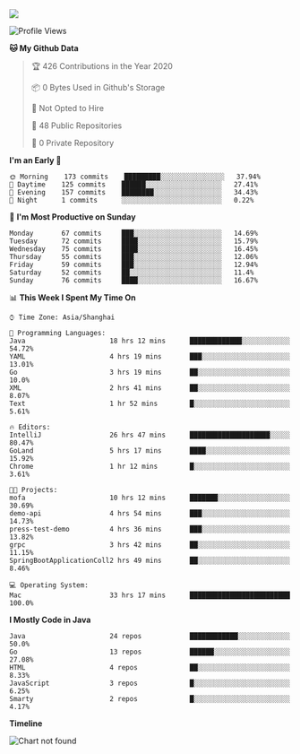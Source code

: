 
<a href="https://github.com/helloworlde">
  <img align="" src="https://github-readme-stats.vercel.app/api?username=helloworlde&show_icons=true&count_private=true" />
</a>

<!--START_SECTION:waka-->
![Profile Views](http://img.shields.io/badge/Profile%20Views-34-blue)

**🐱 My Github Data** 

> 🏆 426 Contributions in the Year 2020
 > 
> 📦 0 Bytes Used in Github's Storage 
 > 
> 🚫 Not Opted to Hire
 > 
> 📜 48 Public Repositories
 > 
> 🔑 0 Private Repository 
 > 
**I'm an Early 🐤** 

```text
🌞 Morning    173 commits    █████████░░░░░░░░░░░░░░░░   37.94% 
🌆 Daytime    125 commits    ██████░░░░░░░░░░░░░░░░░░░   27.41% 
🌃 Evening    157 commits    ████████░░░░░░░░░░░░░░░░░   34.43% 
🌙 Night      1 commits      ░░░░░░░░░░░░░░░░░░░░░░░░░   0.22%

```
📅 **I'm Most Productive on Sunday** 

```text
Monday       67 commits     ███░░░░░░░░░░░░░░░░░░░░░░   14.69% 
Tuesday      72 commits     ████░░░░░░░░░░░░░░░░░░░░░   15.79% 
Wednesday    75 commits     ████░░░░░░░░░░░░░░░░░░░░░   16.45% 
Thursday     55 commits     ███░░░░░░░░░░░░░░░░░░░░░░   12.06% 
Friday       59 commits     ███░░░░░░░░░░░░░░░░░░░░░░   12.94% 
Saturday     52 commits     ██░░░░░░░░░░░░░░░░░░░░░░░   11.4% 
Sunday       76 commits     ████░░░░░░░░░░░░░░░░░░░░░   16.67%

```


📊 **This Week I Spent My Time On** 

```text
⌚︎ Time Zone: Asia/Shanghai

💬 Programming Languages: 
Java                     18 hrs 12 mins      █████████████░░░░░░░░░░░░   54.72% 
YAML                     4 hrs 19 mins       ███░░░░░░░░░░░░░░░░░░░░░░   13.01% 
Go                       3 hrs 19 mins       ██░░░░░░░░░░░░░░░░░░░░░░░   10.0% 
XML                      2 hrs 41 mins       ██░░░░░░░░░░░░░░░░░░░░░░░   8.07% 
Text                     1 hr 52 mins        █░░░░░░░░░░░░░░░░░░░░░░░░   5.61%

🔥 Editors: 
IntelliJ                 26 hrs 47 mins      ████████████████████░░░░░   80.47% 
GoLand                   5 hrs 17 mins       ████░░░░░░░░░░░░░░░░░░░░░   15.92% 
Chrome                   1 hr 12 mins        █░░░░░░░░░░░░░░░░░░░░░░░░   3.61%

🐱‍💻 Projects: 
mofa                     10 hrs 12 mins      ███████░░░░░░░░░░░░░░░░░░   30.69% 
demo-api                 4 hrs 54 mins       ███░░░░░░░░░░░░░░░░░░░░░░   14.73% 
press-test-demo          4 hrs 36 mins       ███░░░░░░░░░░░░░░░░░░░░░░   13.82% 
grpc                     3 hrs 42 mins       ██░░░░░░░░░░░░░░░░░░░░░░░   11.15% 
SpringBootApplicationColl2 hrs 49 mins       ██░░░░░░░░░░░░░░░░░░░░░░░   8.46%

💻 Operating System: 
Mac                      33 hrs 17 mins      █████████████████████████   100.0%

```

**I Mostly Code in Java** 

```text
Java                     24 repos            ████████████░░░░░░░░░░░░░   50.0% 
Go                       13 repos            ██████░░░░░░░░░░░░░░░░░░░   27.08% 
HTML                     4 repos             ██░░░░░░░░░░░░░░░░░░░░░░░   8.33% 
JavaScript               3 repos             █░░░░░░░░░░░░░░░░░░░░░░░░   6.25% 
Smarty                   2 repos             █░░░░░░░░░░░░░░░░░░░░░░░░   4.17%

```


**Timeline**

![Chart not found](https://github.com/helloworlde/helloworlde/blob/master/charts/bar_graph.png) 


<!--END_SECTION:waka-->

